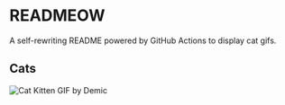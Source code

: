 # READMEOW

A self-rewriting README powered by GitHub Actions to display cat gifs.

## Cats

![Cat Kitten GIF by Demic](https://media1.giphy.com/media/v1.Y2lkPTlhY2QwMmRhNGh2ZWpmbDk5ZmVvbHFmcHJsNnhianR0MzB3ejRxOGt6Y2N2czJjdyZlcD12MV9naWZzX3NlYXJjaCZjdD1n/3oriO0OEd9QIDdllqo/200.gif)

